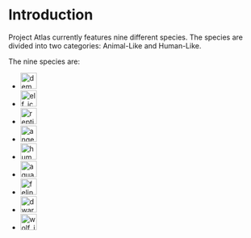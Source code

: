 # Introduction

Project Atlas currently features nine different species.
The species are divided into two categories: Animal-Like and Human-Like.

The nine species are:
- <img src="icon_demon.png" alt="demon_icon" width="32" style="inline" title="Demon Icon"/> <a href="Demon.md"/>
- <img src="icon_elf.png" alt="elf_icon" width="32" style="inline" title="Elf Icon"/> <a href="Elf.md"/>
- <img src="icon_reptile.png" alt="reptile_icon" width="32" style="inline" title="Reptile Icon"/> <a href="Reptile.md"/>
- <img src="icon_angel.png" alt="angel_icon" width="32" style="inline" title="Angel Icon"/> <a href="Angel.md"/>
- <img src="icon_human.png" alt="human_icon" width="32" style="inline" title="Human Icon"/> <a href="Human.md"/>
- <img src="icon_aquatilia.png" alt="aquatilia_icon" width="32" style="inline" title="Aquatilia Icon"/> <a href="Aquatilia.md"/>
- <img src="icon_feline.png" alt="feline_icon" width="32" style="inline" title="Feline Icon"/> <a href="Feline.md"/>
- <img src="icon_dwarf.png" alt="dwarf_icon" width="32" style="inline" title="Dwarf Icon"/> <a href="Dwarf.md"/>
- <img src="icon_wolf.png" alt="wolf_icon" width="32" style="inline" title="Wolf Icon"/> <a href="Wolf.md"/>